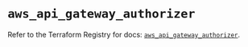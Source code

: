 # `aws_api_gateway_authorizer`

Refer to the Terraform Registry for docs: [`aws_api_gateway_authorizer`](https://registry.terraform.io/providers/hashicorp/aws/5.59.0/docs/resources/api_gateway_authorizer).
